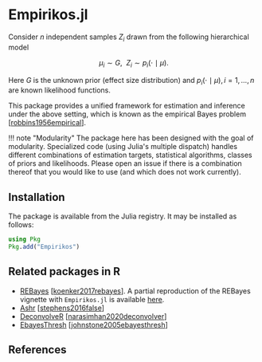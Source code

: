 # Empirikos.jl

Consider $n$ independent samples $Z_i$ drawn from the following hierarchical model
```math
\mu_i \sim G, \ \ Z_i \sim p_i(\cdot \mid \mu).
```
Here $G$ is the unknown prior (effect size distribution) and $p_i(\cdot \mid \mu),i=1,\dotsc,n$ are known likelihood functions.

This package provides a unified framework for estimation and inference under the above setting, which is known as the empirical Bayes problem [[robbins1956empirical](@cite)].


!!! note "Modularity"
      The package here has been designed with the goal of modularity. 
      Specialized code (using Julia's multiple dispatch) handles different combinations of estimation targets, statistical algorithms, classes of priors and likelihoods. Please open an issue if there is a combination thereof that you would like to use (and which does not work currently).


## Installation

The package is available from the Julia registry. It may be installed as follows:
```julia
using Pkg
Pkg.add("Empirikos")
```

## Related packages in R


* [REBayes](https://cran.r-project.org/web/packages/REBayes/index.html)  [[koenker2017rebayes](@cite)]. A partial reproduction of the REBayes vignette with `Empirikos.jl` is available [here](http://htmlpreview.github.io/?https://github.com/nignatiadis/Empirikos.jl/blob/Pluto/REBayes.jl.html).
* [Ashr](https://cran.r-project.org/web/packages/ashr/index.html)  [[stephens2016false](@cite)]
* [DeconvolveR](https://cran.r-project.org/web/packages/deconvolveR/index.html)  [[narasimhan2020deconvolver](@cite)]
* [EbayesThresh](https://cran.r-project.org/web/packages/EbayesThresh/index.html)  [[johnstone2005ebayesthresh](@cite)]


## References

```@bibliography
```
